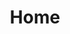 ---
layout: home
title: Home
landing-title: 'Metaskepsis'
description: null
image: null
author: null
show_tile: false
---